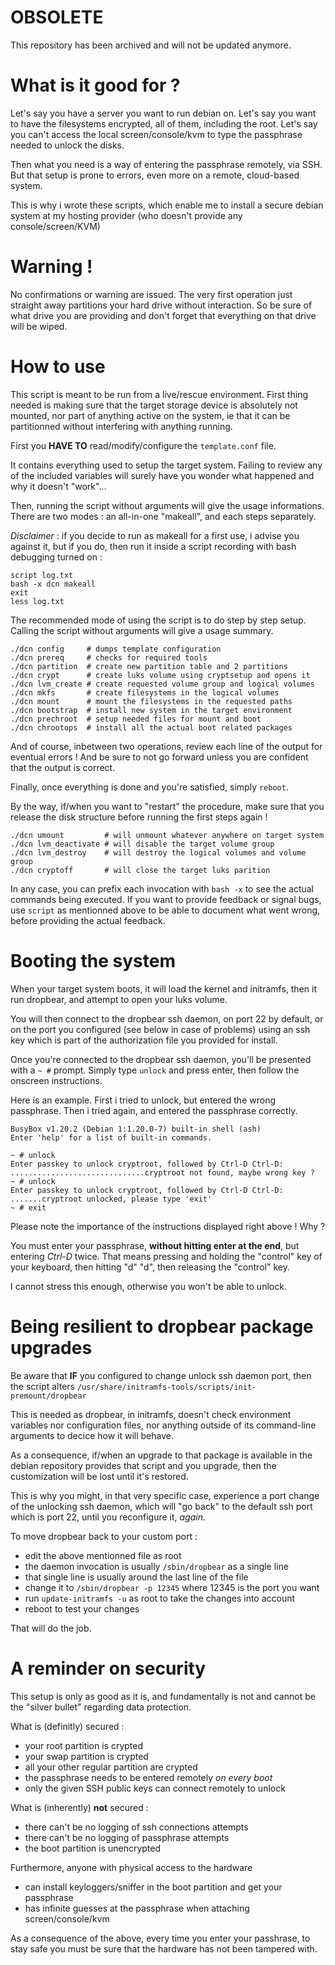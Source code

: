 # OBSOLETE

This repository has been archived and will not be updated anymore.

# What is it good for ?

Let's say you have a server you want to run debian on. Let's say you
want to have the filesystems encrypted, all of them, including the root.
Let's say you can't access the local screen/console/kvm to type the
passphrase needed to unlock the disks.

Then what you need is a way of entering the passphrase remotely, via SSH.
But that setup is prone to errors, even more on a remote, cloud-based system.

This is why i wrote these scripts, which enable me to install a secure debian
system at my hosting provider (who doesn't provide any console/screen/KVM)

# Warning !

No confirmations or warning are issued. The very first operation just straight
away partitions your hard drive without interaction. So be sure of what drive
you are providing and don't forget that everything on that drive will be wiped.

# How to use

This  script is meant to be run from a live/rescue environment. First thing
needed is making sure that the target storage device is absolutely not
mounted, nor part of anything active on the system, ie that it can be
partitionned without interfering with anything running.

First you **HAVE TO** read/modify/configure the `template.conf` file.

It contains everything used to setup the target system. Failing to review
any of the included variables will surely have you wonder what happened
and why it doesn't "work"...

Then, running the script without arguments will give the usage informations.
There are two modes : an all-in-one "makeall", and each steps separately.

*Disclaimer* : if you decide to run as makeall for a first use, i advise you
against it, but if you do, then run it inside a script recording with bash
debugging turned on :

    script log.txt
    bash -x dcn makeall
    exit
    less log.txt

The recommended mode of using the script is to do step by step setup.
Calling the script without arguments will give a usage summary.

    ./dcn config     # dumps template configuration
    ./dcn prereq     # checks for required tools
    ./dcn partition  # create new partition table and 2 partitions
    ./dcn crypt      # create luks volume using cryptsetup and opens it
    ./dcn lvm_create # create requested volume group and logical volumes
    ./dcn mkfs       # create filesystems in the logical volumes
    ./dcn mount      # mount the filesystems in the requested paths
    ./dcn bootstrap  # install new system in the target environment
    ./dcn prechroot  # setup needed files for mount and boot
    ./dcn chrootops  # install all the actual boot related packages

And of course, inbetween two operations, review each line of the output for
eventual errors ! And be sure to not go forward unless you are confident that
the output is correct.

Finally, once everything is done and you're satisfied, simply `reboot`.

By the way, if/when you want to "restart" the procedure, make sure that you
release the disk structure before running the first steps again !

    ./dcn umount         # will unmount whatever anywhere on target system
    ./dcn lvm_deactivate # will disable the target volume group
    ./dcn lvm_destroy    # will destroy the logical volumes and volume group
    ./dcn cryptoff       # will close the target luks parition

In any case, you can prefix each invocation with `bash -x` to see the actual
commands being executed. If you want to provide feedback or signal bugs,
use `script` as mentionned above to be able to document what went wrong,
before providing the actual feedback.

# Booting the system

When your target system boots, it will load the kernel and initramfs, then it
run dropbear, and attempt to open your luks volume.

You will then connect to the dropbear ssh daemon, on port 22 by default, or
on the port you configured (see below in case of problems) using an ssh key
which is part of the authorization file you provided for install.

Once you're connected to the dropbear ssh daemon, you'll be presented with
a `~ #` prompt. Simply type `unlock` and press enter, then follow the onscreen
instructions.

Here is an example. First i tried to unlock, but entered the wrong passphrase.
Then i tried again, and entered the passphrase correctly.

    BusyBox v1.20.2 (Debian 1:1.20.0-7) built-in shell (ash)
    Enter 'help' for a list of built-in commands.
    
    ~ # unlock
    Enter passkey to unlock cryptroot, followed by Ctrl-D Ctrl-D:
    ..............................cryptroot not found, maybe wrong key ?
    ~ # unlock
    Enter passkey to unlock cryptroot, followed by Ctrl-D Ctrl-D:
    .......cryptroot unlocked, please type 'exit'
    ~ # exit

Please note the importance of the instructions displayed right above ! Why ?

You must enter your passphrase, **without hitting enter at the end**, but
entering *Ctrl-D* twice. That means pressing and holding the "control" key
of your keyboard, then hitting "d" "d", then releasing the "control" key.

I cannot stress this enough, otherwise you won't be able to unlock.

# Being resilient to dropbear package upgrades

Be aware that **IF** you configured to change unlock ssh daemon port, then
the script alters `/usr/share/initramfs-tools/scripts/init-premount/dropbear`

This is needed as dropbear, in initramfs, doesn't check environment
variables nor configuration files, nor anything outside of its command-line
arguments to decice how it will behave.

As a consequence, if/when an upgrade to that package is available in the
debian repository provides that script and you upgrade, then the customization
will be lost until it's restored.

This is why you might, in that very specific case, experience a port change
of the unlocking ssh daemon, which will "go back" to the default ssh port
which is port 22, until you reconfigure it, *again*.

To move dropbear back to your custom port :

- edit the above mentionned file as root
- the daemon invocation is usually `/sbin/dropbear` as a single line
- that single line is usually around the last line of the file
- change it to `/sbin/dropbear -p 12345` where 12345 is the port you want
- run `update-initramfs -u` as root to take the changes into account
- reboot to test your changes

That will do the job.

# A reminder on security

This setup is only as good as it is, and fundamentally is not and cannot 
be the "silver bullet" regarding data protection.

What is (definitly) secured :

- your root partition is crypted
- your swap partition is crypted
- all your other regular partition are crypted
- the passphrase needs to be entered remotely *on every boot*
- only the given SSH public keys can connect remotely to unlock

What is (inherently) **not** secured :

- there can't be no logging of ssh connections attempts
- there can't be no logging of passphrase attempts
- the boot partition is unencrypted

Furthermore, anyone with physical access to the hardware

- can install keyloggers/sniffer in the boot partition and get your passphrase
- has infinite guesses at the passphrase when attaching screen/console/kvm

As a consequence of the above, every time you enter your passhrase, to stay
safe you must be sure that the hardware has not been tampered with.

